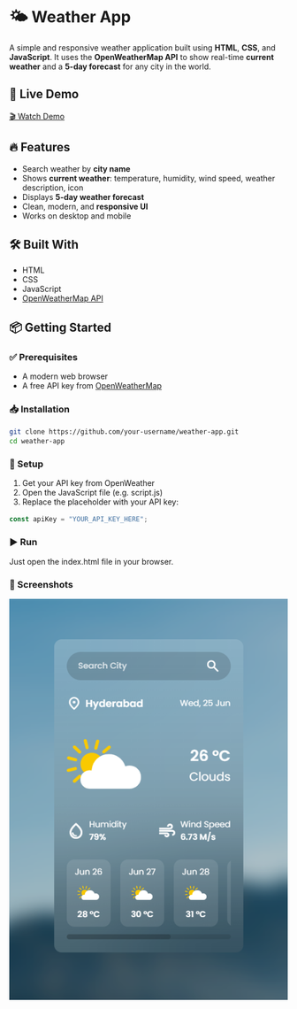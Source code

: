 # 🌤️ Weather App

A simple and responsive weather application built using **HTML**, **CSS**, and **JavaScript**. It uses the **OpenWeatherMap API** to show real-time **current weather** and a **5-day forecast** for any city in the world.


## 🚀 Live Demo

[🎬 Watch Demo](demo/demoV.mp4)


## 🔥 Features

- Search weather by **city name**
- Shows **current weather**: temperature, humidity, wind speed, weather description, icon
- Displays **5-day weather forecast**
- Clean, modern, and **responsive UI**
- Works on desktop and mobile


## 🛠️ Built With

- HTML
- CSS
- JavaScript
- [OpenWeatherMap API](https://openweathermap.org/api)


## 📦 Getting Started

### ✅ Prerequisites

- A modern web browser
- A free API key from [OpenWeatherMap](https://openweathermap.org/api)

### 📥 Installation

```bash
git clone https://github.com/your-username/weather-app.git
cd weather-app
```

### 🔑 Setup

1. Get your API key from OpenWeather
2. Open the JavaScript file (e.g. script.js)
3. Replace the placeholder with your API key:

```js
const apiKey = "YOUR_API_KEY_HERE";
```

### ▶️ Run

Just open the index.html file in your browser.

### 📸 Screenshots

![Description](demo/home.png)


